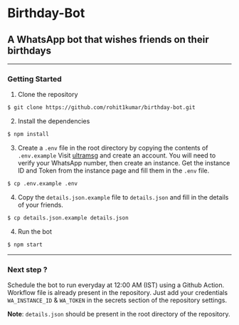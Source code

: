 # Birthday-Bot

## A WhatsApp bot that wishes friends on their birthdays

---

### Getting Started
1. Clone the repository

```bash
$ git clone https://github.com/rohit1kumar/birthday-bot.git
```

2. Install the dependencies

```bash
$ npm install
```

3. Create a `.env` file in the root directory by copying the contents of `.env.example` Visit [ultramsg](https://www.ultramsg.com) and create an account. You will need to verify your WhatsApp number, then create an instance. Get the instance ID and Token from the instance page and fill them in the `.env` file.

``` bash
$ cp .env.example .env
```

4. Copy the `details.json.example` file to `details.json` and fill in the details of your friends.

```bash
$ cp details.json.example details.json
```

4. Run the bot
```bash
$ npm start
```

---

### Next step ?
Schedule the bot to run everyday at 12:00 AM (IST) using a Github Action.
Workflow file is already present in the repository. Just add your credentials `WA_INSTANCE_ID` & `WA_TOKEN` in the secrets section of the repository settings.

**Note**: `details.json` should be present in the root directory of the repository.
